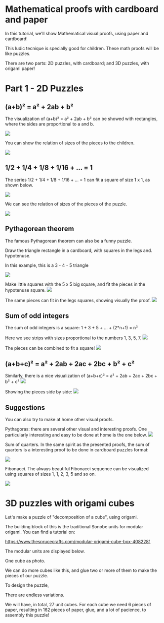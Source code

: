 # Mathematical proofs with cardboard and paper

In this tutorial, we'll show Mathematical visual proofs, using paper and cardboard!

This ludic tecnique is specially good for children. These math proofs will be like puzzles.

There are two parts: 2D puzzles, with cardboard; and 3D puzzles, with origami paper!


# Part 1 - 2D Puzzles

## (a+b)² = a² + 2ab + b²

The visualization of (a+b)² = a² + 2ab + b² can be showed with rectangles, where the sides are proportional to a and b.

![](ab_01.jpeg)

You can show the relation of sizes of the pieces to the children.

![](ab_02.jpeg)


## 1/2 + 1/4 + 1/8 + 1/16 + ... = 1

The series 1/2 + 1/4 + 1/8 + 1/16 + ... = 1 can fit a square of size 1 x 1, as shown below.

![](somameio_01.jpeg)

We can see the relation of sizes of the pieces of the puzzle.

![](somameio_02.jpeg)

## Pythagorean theorem

The famous Pythagorean theorem can also be a funny puzzle.

Draw the triangle rectangle in a cardboard, with squares in the legs and.
hypotenuse.

In this example, this is a 3 - 4 - 5 triangle

![](Pitagoras_moldura.jpeg)

Make little squares with the 5 x 5 big square, and fit the pieces in the hypotenuse square.
![](pitagoras03.jpeg)

The same pieces can fit in the legs squares, showing visually the proof.
![](pitagoras02.jpeg)


## Sum of odd integers

The sum of odd integers is a square:
1 + 3 + 5 + ... + (2*n+1) = n²

Here we see strips with sizes proportional to the numbers 1, 3, 5, 7.
![](somaImpares_01.jpeg)

The pieces can be combined to fit a square!
![](somaimpares_02.jpeg)





## (a+b+c)² = a² + 2ab + 2ac + 2bc + b² + c²

Similarly, there is a nice visualization of (a+b+c)² = a² + 2ab + 2ac + 2bc + b² + c²
![](abc_02.jpeg)


Showing the pieces side by side:
![](abc_01.jpeg)

## Suggestions


You can also try to make at home other visual proofs.

Pythagoras: there are several other visual and interesting proofs. One particularly interesting and easy to be done at home is the one below.
![](pitagoras_alt.png)

Sum of quarters. In the same spirit as the presented proofs, the sum of quarters is a interesting proof to be done in cardboard puzzles format:

![](sumquarters.png)


Fibonacci. The always beautiful Fibonacci sequence can be visualized using squares of sizes 1, 1, 2, 3, 5 and so on.

![](fibo.png)




# 3D puzzles with origami cubes

Let's make a puzzle of "decomposition of a cube", using origami.

The building block of this is the traditional Sonobe units for modular origami. You can find a tutorial on:

https://www.thesprucecrafts.com/modular-origami-cube-box-4082281

The modular units are displayed below.

One cube as photo.

We can do more cubes like this, and glue two or more of them to make the pieces of our puzzle.

To design the puzzle, 

There are endless variations.

We will have, in total, 27 unit cubes. For each cube we need 6 pieces of paper, resulting in 162 pieces of paper, glue, and a lot of pacience, to assembly this puzzle!






